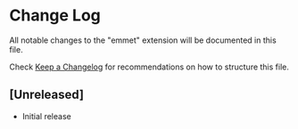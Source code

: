 # Change Log

All notable changes to the "emmet" extension will be documented in this file.

Check [Keep a Changelog](http://keepachangelog.com/) for recommendations on how
to structure this file.

## [Unreleased]

-   Initial release

